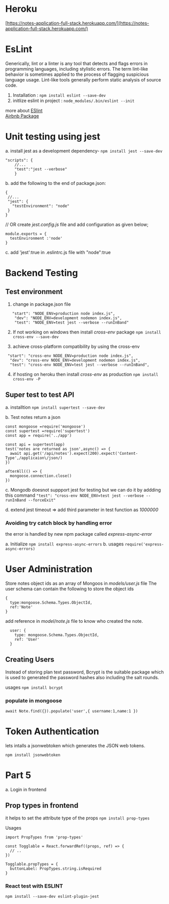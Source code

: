 # Heroku
[https://notes-application-full-stack.herokuapp.com/](https://notes-application-full-stack.herokuapp.com/)



# EsLint 
Generically, lint or a linter is any tool that detects and flags errors in programming languages, including stylistic errors. The term lint-like behavior is sometimes applied to the process of flagging suspicious language usage. Lint-like tools generally perform static analysis of source code.

1. Installation : `npm install eslint --save-dev`
2. initlize eslint in project : `node_modules/.bin/eslint --init`

 more about [ESlint](https://fullstackopen.com/en/part3/validation_and_es_lint#lint)<br/>
[Airbnb Package](https://github.com/airbnb/javascript/tree/master/packages/eslint-config-airbnb)


# Unit testing using jest
 
 a. install jest as a development dependency- 
 `npm install jest --save-dev `

```
"scripts": {
    //...
    "test":"jest --verbose"
    } 
```
b. add the following to the end of package.json:
```
{
 //...
 "jest": {
   "testEnvironment": "node"
 }
}
```
// OR
create *jest.config.js* file and add configuration as given below;

```
module.exports = {
  testEnvironment :'node'
}
```

c. add 'jest':true in .eslintrc.js file with "node":true 



# Backend Testing

## Test environment
  1. change in package.json file
```
   "start": "NODE_ENV=production node index.js",
    "dev": "NODE_ENV=development nodemon index.js",
    "test": "NODE_ENV=test jest --verbose --runInBand"
```
  2. If not working on windows then install *cross-env* package
`npm install cross-env --save-dev`

3. achieve cross-platform compatibility by using the cross-env
```
 "start": "cross-env NODE_ENV=production node index.js",
  "dev": "cross-env NODE_ENV=development nodemon index.js",
  "test": "cross-env NODE_ENV=test jest --verbose --runInBand",

```
4. if hosting on heroku then install *cross-env* as production
`npm install cross-env -P` 

## Super test to test API
a. installtion `npm install supertest --save-dev`

b. Test notes return a json 
```
const mongoose =require('mongoose')
const supertest =require('supertest')
const app = require('../app')

const api = supertest(app)
test('notes are returned as json',async() => {
  await api.get('/api/notes').expect(200).expect('Content-Type',/applicaion\/json/)
})

afterAll(() => {
  mongoose.connection.close()
})
```

c. Mongodb doesnot suppport jest for testing but we can do it by addding this command
`"test": "cross-env NODE_ENV=test jest --verbose --runInBand --forceExit"`

d. extend jest timeout
  => add third parameter in test function as *1000000*



### Avoiding try catch block by handling error 
the error is handled by new npm  package called *express-async-error*

a. Initialize `npm install express-async-errors`
b. usages  `require('express-async-errors)`



# User Administration
Store notes object ids as an array of Mongoos in *models/user.js* file
The user schema can contain the following to store the object ids
```
{
  type:mongoose.Schema.Types.ObjectId,
  ref:'Note'
}
```

add reference in *model/note.js* file to know who created the note.
```
  user: {
    type: mongoose.Schema.Types.ObjectId,
    ref: 'User'
  }

```
## Creating Users 
Instead of storing plan text password, Bcrypt is the suitable package which is used to generated the password hashes also including the salt rounds.

usages
`npm install bcrypt`

### populate in mongoose
`await Note.find({}).populate('user',{ username:1,name:1 })`

# Token Authentication
lets intalls a jsonwebtoken which generates the JSON web tokens.

`npm install jsonwebtoken`

# Part 5 
a. Login in frontend

## Prop types in frontend
it helps to set the attribute type of the props
`npm install prop-types`

Usages
```
import PropTypes from 'prop-types'

const Togglable = React.forwardRef((props, ref) => {
  // ..
})

Togglable.propTypes = {
  buttonLabel: PropTypes.string.isRequired
}
```

### React test with ESLINT 
`npm install --save-dev eslint-plugin-jest`
